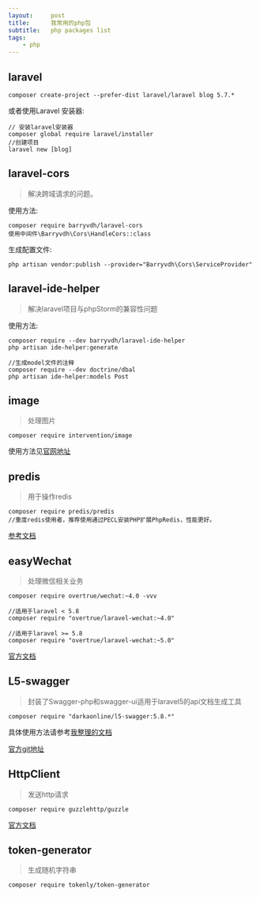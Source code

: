 ```yaml
---
layout:     post
title:      我常用的php包
subtitle:   php packages list
tags:
    - php
---
```


## laravel

```
composer create-project --prefer-dist laravel/laravel blog 5.7.*
```

或者使用Laravel 安装器:
```
// 安装laravel安装器
composer global require laravel/installer
//创建项目
laravel new [blog]
```

## laravel-cors
> 解决跨域请求的问题。

使用方法:
```
composer require barryvdh/laravel-cors
使用中间件\Barryvdh\Cors\HandleCors::class
```

生成配置文件:
```
php artisan vendor:publish --provider="Barryvdh\Cors\ServiceProvider" 
```

## laravel-ide-helper
> 解决laravel项目与phpStorm的兼容性问题

使用方法:
```
composer require --dev barryvdh/laravel-ide-helper
php artisan ide-helper:generate

//生成model文件的注释
composer require --dev doctrine/dbal
php artisan ide-helper:models Post
```

## image
> 处理图片

```
composer require intervention/image
```
使用方法见[官网地址](http://image.intervention.io/)

## predis
> 用于操作redis

```
composer require predis/predis
//重度redis使用者，推荐使用通过PECL安装PHP扩展PhpRedis，性能更好。
```
[参考文档](https://laravelacademy.org/post/19525.html)

## easyWechat
> 处理微信相关业务

```
composer require overtrue/wechat:~4.0 -vvv

//适用于laravel < 5.8
composer require "overtrue/laravel-wechat:~4.0"

//适用于laravel >= 5.8
composer require "overtrue/laravel-wechat:~5.0"
```
[官方文档](https://www.easywechat.com/docs)

## L5-swagger
> 封装了Swagger-php和swagger-ui适用于laravel5的api文档生成工具

```
composer require "darkaonline/l5-swagger:5.8.*"
```

具体使用方法请参考[我整理的文档](https://andongshen.com/2019/01/overview-swagger-and-l5-swagger.html)

[官方git地址](https://packagist.org/packages/darkaonline/l5-swagger)

## HttpClient
> 发送http请求

```
composer require guzzlehttp/guzzle
```

[官方文档](https://guzzle-cn.readthedocs.io/zh_CN/latest/index.html)

## token-generator
> 生成随机字符串

```
composer require tokenly/token-generator
```
